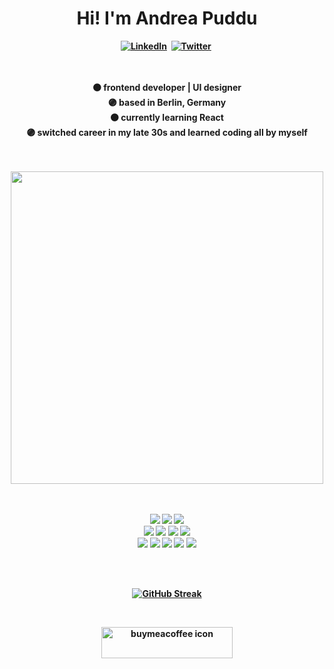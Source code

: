 <h1 align="center"><b>Hi! I'm Andrea Puddu</h1>
<div align="center">
<a href="https://linkedin.com/in/info-apuddu"><img src="https://img.shields.io/badge/LinkedIn-0077B5?style=for-the-badge&logo=linkedin&logoColor=white" alt="LinkedIn" /></a>&nbsp;
<a href="https://twitter.com/DDU_404"><img src="https://img.shields.io/badge/Twitter-1DA1F2?style=for-the-badge&logo=twitter&logoColor=white" alt="Twitter" /></a>&nbsp;
</div>
  
<br />
<br />
  
  
 <div  align="center">
  
🟠 frontend developer | UI designer
  <br />
🟣 based in Berlin, Germany
  <br />
🟠 currently learning React
  <br />
 🟣 switched career in my late 30s and learned coding all by myself
  <br />
  <br />
  <br />
    
<img src="https://github-readme-stats.vercel.app/api/top-langs/?username=Andrea-Puddu&layout=compact&theme=radical" width="500" />
  
  
<br />
<br />
<br />
   
  
<p align="center""> 
<img src="https://img.shields.io/badge/-ReactJS-grey?&style=for-the-badge&logo=react&logoColor=61DAFB" />
<img src="https://img.shields.io/badge/Bootstrap-563D7C?style=for-the-badge&logo=bootstrap&logoColor=white" />
<img src="https://img.shields.io/badge/Tailwind-38B2AC?style=for-the-badge&logo=tailwind-css&logoColor=white" />
<br />
<img src="https://img.shields.io/badge/-javascript-F7DF1E?&style=for-the-badge&logo=javascript&logoColor=black" />
<img src="https://img.shields.io/badge/Sass-CC6699?style=for-the-badge&logo=sass&logoColor=white" />
<img src="https://img.shields.io/badge/-css3-1572B6?&style=for-the-badge&logo=css3&logoColor=white" />
<img src="https://img.shields.io/badge/HTML5-E34F26?style=for-the-badge&logo=html5&logoColor=white" />
<br />
<img src="https://img.shields.io/badge/-VSCode-007ACC?&style=for-the-badge&logo=visual-studio-code&logoColor=white" />
<img src="https://img.shields.io/badge/-Git-F05032?&style=for-the-badge&logo=git&logoColor=white" /> 
<img src="https://img.shields.io/badge/github-%23121011.svg?style=for-the-badge&logo=github&logoColor=white" />
<img src="https://img.shields.io/badge/Canva-%2300C4CC.svg?style=for-the-badge&logo=Canva&logoColor=white" />
<img src="https://img.shields.io/badge/figma-%23F24E1E.svg?style=for-the-badge&logo=figma&logoColor=white" /></p>
                                                                                                          
                                                                                                          
<br />
<br />

[![GitHub Streak](http://github-readme-streak-stats.herokuapp.com?user=Andrea-Puddu&theme=dark&background=000000)](https://git.io/streak-stats)

<br />

                                                                                                          
<p><a href="#"> <img align="center" src="https://cdn.buymeacoffee.com/buttons/v2/default-yellow.png" height="50" width="210" alt="buymeacoffee icon" /></a></p><br><br>
</div>
  
